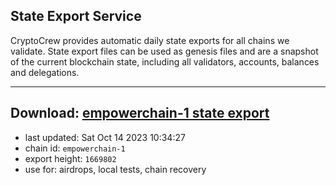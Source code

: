 ## State Export Service
CryptoCrew provides automatic daily state exports for all chains we validate. State export files can be used as genesis files and are a snapshot of the current blockchain state, including all validators, accounts, balances and delegations.

---
**Download: [empowerchain-1 state export](https://dl.ccvalidators.com/SERVICE/empowerchain/empowerchain-1_export_1669802.json)**
---

- last updated: Sat Oct 14 2023 10:34:27
- chain id: `empowerchain-1`
- export height: `1669802`
- use for: airdrops, local tests, chain recovery
